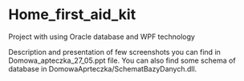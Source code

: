 # Home_first_aid_kit
Project with using Oracle database and WPF technology

Description and presentation of few screenshots you can find in Domowa_apteczka_27_05.ppt file.
You can also find some schema of database in DomowaAprteczka/SchematBazyDanych.dll.

